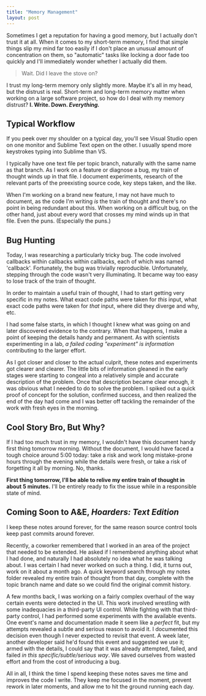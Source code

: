 ```yaml
---
title: "Memory Management"
layout: post
---
```



Sometimes I get a reputation for having a good memory, but I actually don't trust it at all.  When it comes to my short-term memory, I find that simple things slip my mind far too easily if I don't place an unusual amount of concentration on them, so "automatic" tasks like locking a door fade too quickly and I'll immediately wonder whether I actually did them.

> Wait. Did I leave the stove on?

I trust my long-term memory only slightly more.  Maybe it's all in my head, but the distrust is real.  Short-term and long-term memory matter when working on a large software project, so how do I deal with my memory distrust? **I. Write. Down. *Everything.*** 

## Typical Workflow

If you peek over my shoulder on a typical day, you'll see Visual Studio open on one monitor and Sublime Text open on the other.  I usually spend more keystrokes typing into Sublime than VS.

I typically have one text file per topic branch, naturally with the same name as that branch.  As I work on a feature or diagnose a bug, my train of thought winds up in that file.  I document experiments, research of the relevant parts of the preexisting source code, key steps taken, and the like.

When I'm working on a brand new feature, I may not have much to document, as the code I'm writing *is* the train of thought and there's no point in being redundant about this.  When working on a difficult bug, on the other hand, just about every word that crosses my mind winds up in that file.  Even the puns.  (Especially the puns.)

## Bug Hunting

Today, I was researching a particularly tricky bug.  The code involved callbacks within callbacks within callbacks, each of which was named 'callback'.  Fortunately, the bug was trivially reproducible.  Unfortunately, stepping through the code wasn't very illuminating.  It became way too easy to lose track of the train of thought.

In order to maintain a useful train of thought, I had to start getting very specific in my notes.  What exact code paths were taken for *this* input, what exact code paths were taken for *that* input, where did they diverge and why, etc.

I had some false starts, in which I thought I knew what was going on and later discovered evidence to the contrary.  When that happens, I make a point of keeping the details handy and permanent.  As with scientists experimenting in a lab, *a failed coding "experiment" is information* contributing to the larger effort.

As I got closer and closer to the actual culprit, these notes and experiments got clearer and clearer.  The little bits of information gleaned in the early stages were starting to congeal into a relatively simple and accurate description of the problem.  Once that description became clear enough, it was obvious what I needed to do to solve the problem.  I spiked out a quick proof of concept for the solution, confirmed success, and then realized the end of the day had come and I was better off tackling the remainder of the work with fresh eyes in the morning.

## Cool Story Bro, But Why?

If I had too much trust in my memory, I wouldn't have this document handy first thing tomorrow morning.  Without the document, I would have faced a tough choice around 5:00 today: take a risk and work long mistake-prone hours through the evening while the details were fresh, or take a risk of forgetting it all by morning.  No, thanks.

**First thing tomorrow, I'll be able to relive my entire train of thought in about 5 minutes.**  I'll be entirely ready to fix the issue while in a responsible state of mind.

## Coming Soon to A&E, *Hoarders: Text Edition*

I keep these notes around forever, for the same reason source control tools keep past commits around forever.

Recently, a coworker remembered that I worked in an area of the project that needed to be extended.  He asked if I remembered anything about what I had done, and naturally I had absolutely no idea what he was talking about.  I was certain I had never worked on such a thing.  I did, it turns out, work on it about a month ago.  A quick keyword search through my notes folder revealed my entire train of thought from that day, complete with the topic branch name and date so we could find the original commit history.

A few months back, I was working on a fairly complex overhaul of the way certain events were detected in the UI.  This work involved wrestling with some inadequacies in a third-party UI control.  While fighting with that third-party control, I had performed some experiments with the available events.  One event's name and documentation made it seem like a *perfect* fit, but my attempts revealed a subtle and serious reason to avoid it.  I documented this decision even though I never expected to revisit that event.  A week later, another developer said he'd found this event and suggested we use it; armed with the details, I could say that it was already attempted, failed, and failed *in this specific/subtle/serious way*.  We saved ourselves from wasted effort and from the cost of introducing a bug.

All in all, I think the time I spend keeping these notes saves me time and improves the code I write.  They keep me focused in the moment, prevent rework in later moments, and allow me to hit the ground running each day.
